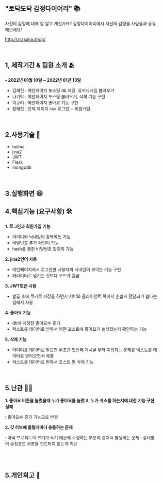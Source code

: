 "토닥도닥 감정다이어리" 📚
-----------------
자신의 감정에 대해 잘 알고 계신가요?
감정다이어리에서 자신의 감정을 사람들과 공유해보세요!

http://arasaka.shop/     

       
<br/>

1, 제작기간 & 팀원 소개 🫂
------------------
**- 2022년 01월 10일 ~ 2022년 01년 13일**

  - 김재진 : 메인페이지 포스팅 db 저장, 유저닉네임 불러오기
  - 나기탁 : 메인페이지 포스팅 불러오기, 삭제 기능 구현
  - 이규리 : 메인페이지 좋아요 기능 구현 
  - 장혜진 : 전체 페이지 css 로그인 + 회원가입  
<br/>
 
2.사용기술  📌
------------------
- bulma
- jina2
- JWT
- Flask
- mongodb
<br/>

3.실행화면 😄
------------------


4.핵심기능 (요구사항) 🛠
------------------
**1. 로그인과 회원가입 기능**

- 아이디와 닉네임의 중복확인 가능 
- 비밀번호 추가 확인이 가능
- hash를 통한 비밀번호 암호화 가능 

**2. jina2언어 사용**

- 메인페이지에서 로그인한 사용자의 닉네임이 보이는 기능 구현 
- 파라미터로 넘기는 것보다 코드가 깔끔

**3. JWT토큰 사용**

- 발급 후에 쿠키로 저장을 하면서 서버와 클라이언트 쪽에서 손쉽게 전달되기 쉽다는 점에서 사용

**4. 좋아요 기능**

- db에 저장된 좋아요수 증가 
- 텍스트를 데이터로 받아서 어떤 포스트에 좋아요가 눌러졌는지 확인하는 기능

**5. 삭제 기능**

- 아이디를 데이터로 받으면 무조건 첫번째 게시글 부터 지워지는 문제를 텍스트를 데이터로 받아오면서 해결 
- 텍스트를 데이터로 받아서 포스트 별 삭제 기능 
<br/>

5.난관 😮‍💨
------------------
**1. 좋아요 버튼을 눌렀을때 누가 좋아요를 눌렀고, 누가 취소를 하는지에 대한 기능 구현 실패**
  
  : 좋아요수 증가 기능으로 변경

**2. 깃 허브에 올릴때마다 충돌하는 문제**
 
 : 아직 프로젝트의 크기가 작기 때문에 수정하는 부분이 겹쳐서 발생하는 문제 
  : 상대방의 수정코드 부분을 건드리지 않는게 최선

<br/>
<br/>


5.개인회고 🤫
------------------
